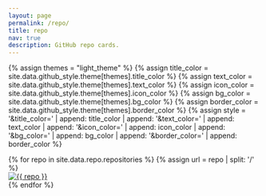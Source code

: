 ```yaml
---
layout: page
permalink: /repo/
title: repo
nav: true
description: GitHub repo cards.
---
```


<!-- STYLE -->
{% assign themes = "light_theme" %}
{% assign title_color = site.data.github_style.theme[themes].title_color %}
{% assign text_color = site.data.github_style.theme[themes].text_color %}
{% assign icon_color = site.data.github_style.theme[themes].icon_color %}
{% assign bg_color = site.data.github_style.theme[themes].bg_color %}
{% assign border_color = site.data.github_style.theme[themes].border_color %}
{% assign style = '&title_color=' | append: title_color | append: '&text_color=' | append: text_color | append: '&icon_color=' | append: icon_color | append: '&bg_color=' | append: bg_color | append: '&border_color=' | append: border_color %}

<div class="repositories d-flex flex-wrap justify-content-between align-items-center">
  {% for repo in site.data.repo.repositories %}
  {% assign url =  repo | split: '/' %}
    <div class="repo p-1">
      <a href="https://github.com/{{ repo }}">
        <img class="repo-img" alt="{{ repo }}" src="https://github-readme-stats.vercel.app/api/pin/?username={{ url.first }}&repo={{ url.last }}{{style}}">
      </a>
    </div>
  {% endfor %}
</div>
